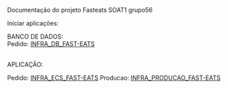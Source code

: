 Documentação do projeto Fasteats SOAT1 grupo56

Iniciar aplicações:

BANCO DE DADOS:<br>
Pedido: [INFRA_DB_FAST-EATS](https://github.com/FIAP-Grupo56-SOAT1/INFRA_DB_FAST-EATS/actions/workflows/deploy-producao.yml)<br>

<br>
APLICAÇÃO:

Pedido: [INFRA_ECS_FAST-EATS](https://img.shields.io/github/actions/workflow/status/FIAP-Grupo56-SOAT1/INFRA_ECS_FAST-EATS/deploy-producao.yml?logo=github)
Producao: [INFRA_PRODUCAO_FAST-EATS](https://img.shields.io/github/actions/workflow/status/FIAP-Grupo56-SOAT1/INFRA_ECS_PRODUCAO_FAST-EATS/deploy-producao.yml?logo=github)


<!--

**Here are some ideas to get you started:**

🙋‍♀️ A short introduction - what is your organization all about?
🌈 Contribution guidelines - how can the community get involved?
👩‍💻 Useful resources - where can the community find your docs? Is there anything else the community should know?
🍿 Fun facts - what does your team eat for breakfast?
🧙 Remember, you can do mighty things with the power of [Markdown](https://docs.github.com/github/writing-on-github/getting-started-with-writing-and-formatting-on-github/basic-writing-and-formatting-syntax)
-->

